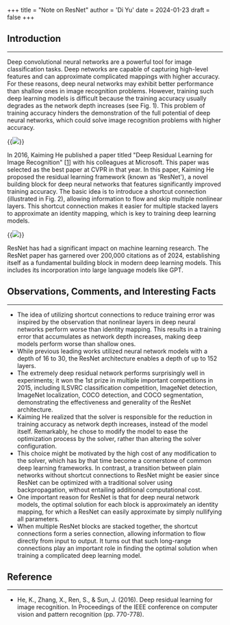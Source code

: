 +++
title = "Note on ResNet"
author = 'Di Yu'
date = 2024-01-23
draft = false
+++

<!-- # Note on "Deep Residual Learning for Image Recognition"
**Created on** 2024-1-23\
**Author** Di Yu (yudi.0211@foxmail.com) -->

## Introduction

---

Deep convolutional neural networks are a powerful tool for image classification tasks. Deep networks are capable of capturing high-level features and can approximate complicated mappings with higher accuracy. For these reasons, deep neural networks may exhibit better performance than shallow ones in image recognition problems. However, training such deep learning models is difficult because the training accuracy usually degrades as the network depth increases (see Fig. 1). This problem of training accuracy hinders the demonstration of the full potential of deep neural networks, which could solve image recognition problems with higher accuracy.

{{<image src="/posts/note-ResNet/training_accuracy_vs_network_depth.jpg" caption="Fig. 1 Training accuracy reduces with network depth [[1](#reference)]">}}

In 2016, Kaiming He published a paper titled "Deep Residual Learning for Image Recognition" [[1](#reference)] with his colleagues at Microsoft. This paper was selected as the best paper at CVPR in that year. In this paper, Kaiming He proposed the residual learning framework (known as 'ResNet'), a novel building block for deep neural networks that features significantly improved training accuracy. The basic idea is to introduce a shortcut connection (illustrated in Fig. 2), allowing information to flow and skip multiple nonlinear layers. This shortcut connection makes it easier for multiple stacked layers to approximate an identity mapping, which is key to training deep learning models.

{{<image src="/posts/note-ResNet/schematic_ResNet.jpg" caption="Fig. 2 Schematic for ResNet [[1](#reference)]">}}

ResNet has had a significant impact on machine learning research. The ResNet paper has garnered over 200,000 citations as of 2024, establishing itself as a fundamental building block in modern deep learning models. This includes its incorporation into large language models like GPT.

## Observations, Comments, and Interesting Facts

---

- The idea of utilizing shortcut connections to reduce training error was inspired by the observation that nonlinear layers in deep neural networks perform worse than identity mapping. This results in a training error that accumulates as network depth increases, making deep models perform worse than shallow ones.
- While previous leading works utilized neural network models with a depth of 16 to 30, the ResNet architecture enables a depth of up to 152 layers. 
- The extremely deep residual network performs surprisingly well in experiments; it won the 1st prize in multiple important competitions in 2015, including ILSVRC classification competition, ImageNet detection, ImageNet localization, COCO detection, and COCO segmentation, demonstrating the effectiveness and generality of the ResNet architecture.
- Kaiming He realized that the solver is responsible for the reduction in training accuracy as network depth increases, instead of the model itself. Remarkably, he chose to modify the model to ease the optimization process by the solver, rather than altering the solver configuration.
- This choice might be motivated by the high cost of any modification to the solver, which has by that time become a cornerstone of common deep learning frameworks. In contrast, a transition between plain networks without shortcut connections to ResNet might be easier since ResNet can be optimized with a traditional solver using backpropagation, without entailing additional computational cost.
- One important reason for ResNet is that for deep neural network models, the optimal solution for each block is approximately an identity mapping, for which a ResNet can easily approximate by simply nullifying all parameters.
- When multiple ResNet blocks are stacked together, the shortcut connections form a series connection, allowing information to flow directly from input to output. It turns out that such long-range connections play an important role in finding the optimal solution when training a complicated deep learning model.

## Reference

---

- He, K., Zhang, X., Ren, S., & Sun, J. (2016). Deep residual learning for image recognition. In Proceedings of the IEEE conference on computer vision and pattern recognition (pp. 770-778).
